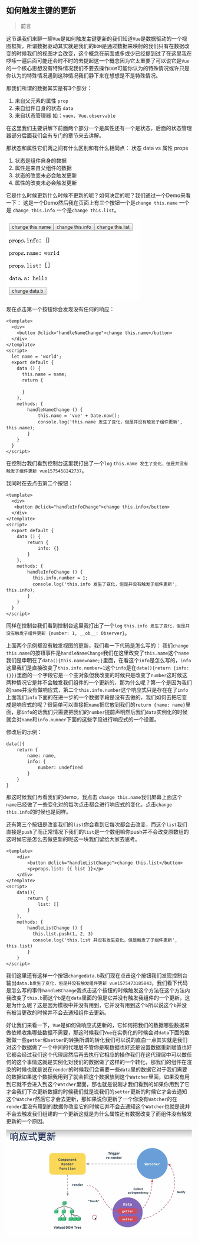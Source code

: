 ## 如何触发主键的更新

> 前言 

这节课我们来聊一聊`Vue`是如何触发主键更新的我们知道`Vue`是数据驱动的一个视图框架，所谓数据驱动其实就是我们的`DOM`是通过数据来映射的我们只有在数据改变的时候我们的视图才会改变，这个概念在前面或多或少已经提到过了在这里我在啰嗦一遍后面可能还会时不时的去提起这一个概念因为它太重要了可以说它是`Vue`的一个核心思想没有特殊情况我们不要去操作`DOM`可能你认为的特殊情况或许只是你认为的特殊情况遇到这种情况我们静下来在想想是不是特殊情况。

那我们所谓的数据其实是有3个部分：
1. 来自父元素的属性 `prop`
2. 来自组件自身的状态 `data`
3. 来自状态管理器 如：`vuex`、`Vue.observable`

在这里我们主要讲解下前面两个部分一个是属性还有一个是状态，后面的状态管理器部分后面我们会有专门的章节来去讲解。

那状态和属性它们两之间有什么区别和有什么相同点：
状态 data vs 属性 props
1. 状态是组件自身的数据
2. 属性是来自父组件的数据
3. 状态的改变未必会触发更新
4. 属性的改变未必会触发更新

它是什么时候更新什么时候不更新的呢？如何决定的呢？我们通过一个Demo来看一下：
这是一个Demo然后我在页面上有三个按钮一个是`change this.name` 一个是 `change this.info` 一个是`change this.list`。

![image](https://raw.githubusercontent.com/zhangh-design/vue-examples/master/08%20%E5%A6%82%E4%BD%95%E8%A7%A6%E5%8F%91%E7%BB%84%E4%BB%B6%E7%9A%84%E6%9B%B4%E6%96%B0/3.jpg)

现在点击第一个按钮你会发现没有任何的响应：

```
<template>
  <div>
    <button @click="handleNameChange">change this.name</button>
  </div>
</template>
<script>
  let name = 'world';
  export default {
    data () {
      this.name = name;
      return {
          
      }
    },
    methods: {
        handleNameChange () {
            this.name = 'vue' + Date.now();
            console.log('this.name 发生了变化，但是并没有触发子组件更新', this.name);
        }
    }
  }
</script>
```
在控制台我们看到控制台这里我打出了一个`log` `this.name 发生了变化，但是并没有触发子组件更新 vue1575458242737`。

我同时在去点击第二个按钮：

```
<template>
  <div>
   <button @click="handleInfoChange">change this.info</button>
  </div>
</template>
<script>
  export default {
    data () {
        return {
            info: {}
        }
    },
    methods: {
        handleInfoChange () {
          this.info.number = 1;
          console.log('this.info 发生了变化，但是并没有触发子组件更新', this.info);
        }
    }
  }
</script>
```
同样在控制台我们看到控制台这里我打出了一个`log` `this.info 发生了变化，但是并没有触发子组件更新 {number: 1, __ob__: Observer}`。

上面两个示例都没有触发视图的更新，我们看一下代码是怎么写的：
我们`change this.name`的按钮事件是`handleNameChange`我们在这里改变了`this.name`这个`name`我们是申明在了`data(){this.name=name;}`里面，在看这个`info`是怎么写的，`info`这里我们是直接改变了`this.info.number=1`这个`info`是在`data(){return {info: {}}}`里面的一个字段它是一个空对象但我改变的时候只是改变了`number`这时候这两种情况它是并不会触发我们组件的一个更新的，那为什么呢？第一个是因为我们的`name`并没有做响应式，第二个`this.info.number`这个响应式只是存在在了`info`上面我们`info`下面的在进一步的一个数据字段是没有去做的，我们如何去把它变成是响应式的呢？很简单可以直接把`name`把它放到我们的`return {name: name}`里面，那`info`的话我们只需要把我们的`number`提前声明然后我们`data`实例化的时候就会对`name`和`info.numner`下面的这些字段进行响应式的一个设置。

修改后的示例：
```
data(){
    return {
        name: name,
        info: {
            number: undefined
        }
    }
}
```
那这时候我们再看我们的demo，我点击 `change this.name`我们屏幕上面这个`name`已经做了一些变化对的每次点击都会进行响应式的变化，点击`change this.info`的时候也是同样。

还有第三个按钮是改变我们的`list`你会看到它每次都会去改变，而这个`list`我们直接是`push`了而正常情况下我们的`list`是一个数组嘛你push并不会改变原数组的这时候它是怎么去做更新的呢这一块我们留给大家去思考。

```
<template>
    <div>
        <button @click="handleListChange">change this.list</button>
        <p>props.list: {{ list }}</p>
    </div>
</template>
<script>
    data(){
        return {
            list: []
        }
    },
    methods: {
        handleListChange () {
          this.list.push(1, 2, 3)
          console.log('this.list 并没有发生变化，但是触发了子组件更新', this.list)
        }
    }
</script>
```

我们这里还有这样一个按钮`changedata.b`我们现在点击这个按钮我们发现控制台输出`data.b发生了变化，但是并没有触发组件更新 vue1575473185843`，我们看下代码是怎么写的事件`handleBChange`我点击这个按钮的时候触发这个方法在这个方法内我改变了`this.b`而这个`b`是在`data`里面的但是它并没有触发我组件的一个更新，这是为什么呢？这是因为模板中并没有用到，它并没有用到这个`b`所以说这个`b`并没有被当更改的时候并不会去通知组件去更新。


好让我们来看一下，`Vue`是如何做响应式更新的，它如何把我们的数据哪些数据来做依赖收集哪些数据不需要，那这时候我们`Vue`在实例化的时候会对`data`下面的数据做一些`getter`和`setter`的转换所谓的转化我们可以说的直白一点其实就是我们对这个数据做了一个中间的代理层不管你是取数据也好还是设置数据重新赋值也好它都会经过我们这个代理层然后再去执行它相应的操作我们在这代理层中可以做任何的这个事情这就是实例化对我们的数据做了这样的一个转化，那我们的组件在渲染的时候也就是说在`render`的时候我们会需要一些`data`里的数据它对于我们需要的数据如果这个数据我用到了就会把这个数据放到这个`Watcher`里面，如果没有用到它就不会进入到这个`Watcher`里面，那也就是说刚才我们看到的如果你用到了它才会我们下次更新数据的时候我们就是说我们的`setter`更新的时候它才会去通知这个`Watcher`然后它才会去更新，那如果说你更新了一个你没有`Watcher`的在`render`里没有用到的数据你改变它的时候它并不会去通知这个`Watcher`也就是说并不会去触发我们组建的一个更新这就是为什么属性还有数据改变了而组件没有触发更新的一个原因。

![image](https://raw.githubusercontent.com/zhangh-design/vue-examples/master/08%20%E5%A6%82%E4%BD%95%E8%A7%A6%E5%8F%91%E7%BB%84%E4%BB%B6%E7%9A%84%E6%9B%B4%E6%96%B0/1.jpg)







